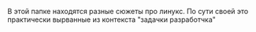 В этой папке находятся разные сюжеты про линукс.
По сути своей это практически вырванные из контекста "задачки разработчка"

